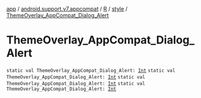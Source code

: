 [app](../../../index.md) / [android.support.v7.appcompat](../../index.md) / [R](../index.md) / [style](index.md) / [ThemeOverlay_AppCompat_Dialog_Alert](.)

# ThemeOverlay_AppCompat_Dialog_Alert

`static val ThemeOverlay_AppCompat_Dialog_Alert: `[`Int`](https://kotlinlang.org/api/latest/jvm/stdlib/kotlin/-int/index.html)
`static val ThemeOverlay_AppCompat_Dialog_Alert: `[`Int`](https://kotlinlang.org/api/latest/jvm/stdlib/kotlin/-int/index.html)
`static val ThemeOverlay_AppCompat_Dialog_Alert: `[`Int`](https://kotlinlang.org/api/latest/jvm/stdlib/kotlin/-int/index.html)
`static val ThemeOverlay_AppCompat_Dialog_Alert: `[`Int`](https://kotlinlang.org/api/latest/jvm/stdlib/kotlin/-int/index.html)